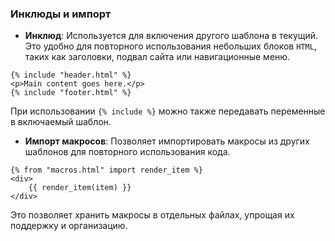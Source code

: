 ### Инклюды и импорт

<!--{% raw %}-->
  - **Инклюд**: Используется для включения другого шаблона в текущий.
Это удобно для повторного использования небольших блоков `HTML`,
таких как заголовки, подвал сайта или навигационные меню.
```jinja
{% include "header.html" %}
<p>Main content goes here.</p>
{% include "footer.html" %}
```
При использовании `{% include %}` можно также передавать переменные в включаемый шаблон.
  - **Импорт макросов**: Позволяет импортировать макросы из других шаблонов для повторного использования кода.
```jinja
{% from "macros.html" import render_item %}
<div>
    {{ render_item(item) }}
</div>
```
Это позволяет хранить макросы в отдельных файлах, упрощая их поддержку и организацию.
<!--{% endraw %}-->
